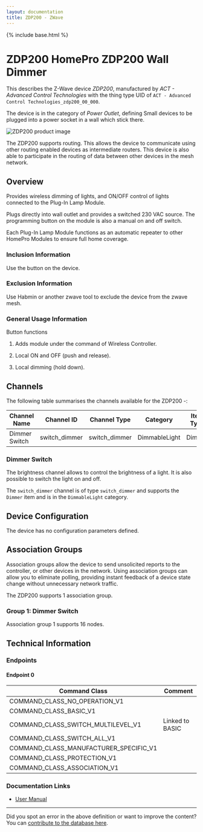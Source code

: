 ```yaml
---
layout: documentation
title: ZDP200 - ZWave
---
```


{% include base.html %}

# ZDP200 HomePro ZDP200 Wall Dimmer
This describes the Z-Wave device *ZDP200*, manufactured by *ACT - Advanced Control Technologies* with the thing type UID of ```ACT - Advanced Control Technologies_zdp200_00_000```.

The device is in the category of *Power Outlet*, defining Small devices to be plugged into a power socket in a wall which stick there.

![ZDP200 product image](https://opensmarthouse.org/assets/zwave/attachments/385/ZDP200.png)


The ZDP200 supports routing. This allows the device to communicate using other routing enabled devices as intermediate routers.  This device is also able to participate in the routing of data between other devices in the mesh network.

## Overview

Provides wireless dimming of lights, and ON/OFF control of lights connected to the Plug-In Lamp Module.  
  
Plugs directly into wall outlet and provides a switched 230 VAC source. The programming button on the module is also a manual on and off switch.  
  
Each Plug-In Lamp Module functions as an automatic repeater to other HomePro Modules to ensure full home coverage.

### Inclusion Information

Use the button on the device.

### Exclusion Information

Use Habmin or another zwave tool to exclude the device from the zwave mesh.

### General Usage Information

Button functions

1. Adds module under the command of Wireless Controller.

2. Local ON and OFF (push and release).

3. Local dimming (hold down).

## Channels

The following table summarises the channels available for the ZDP200 -:

| Channel Name | Channel ID | Channel Type | Category | Item Type |
|--------------|------------|--------------|----------|-----------|
| Dimmer Switch | switch_dimmer | switch_dimmer | DimmableLight | Dimmer | 

### Dimmer Switch
The brightness channel allows to control the brightness of a light.
            It is also possible to switch the light on and off.

The ```switch_dimmer``` channel is of type ```switch_dimmer``` and supports the ```Dimmer``` item and is in the ```DimmableLight``` category.



## Device Configuration

The device has no configuration parameters defined.

## Association Groups

Association groups allow the device to send unsolicited reports to the controller, or other devices in the network. Using association groups can allow you to eliminate polling, providing instant feedback of a device state change without unnecessary network traffic.

The ZDP200 supports 1 association group.

### Group 1: Dimmer Switch


Association group 1 supports 16 nodes.

## Technical Information

### Endpoints

#### Endpoint 0

| Command Class | Comment |
|---------------|---------|
| COMMAND_CLASS_NO_OPERATION_V1| |
| COMMAND_CLASS_BASIC_V1| |
| COMMAND_CLASS_SWITCH_MULTILEVEL_V1| Linked to BASIC|
| COMMAND_CLASS_SWITCH_ALL_V1| |
| COMMAND_CLASS_MANUFACTURER_SPECIFIC_V1| |
| COMMAND_CLASS_PROTECTION_V1| |
| COMMAND_CLASS_ASSOCIATION_V1| |

### Documentation Links

* [User Manual](https://www.opensmarthouse.org/zwavedatabase/385/ZDP200-instr.pdf)

---

Did you spot an error in the above definition or want to improve the content?
You can [contribute to the database here](https://www.opensmarthouse.org/zwavedatabase/385).
